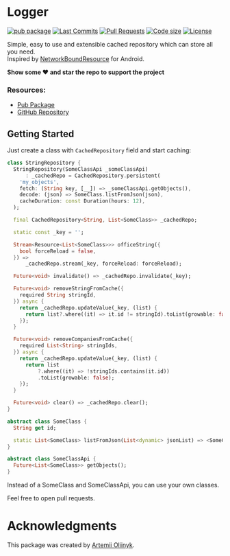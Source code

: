 # Logger

[![pub package](https://img.shields.io/pub/v/logger.svg?logo=dart&logoColor=00b9fc)](https://pub.dartlang.org/packages/cached_repository)
[![Last Commits](https://img.shields.io/github/last-commit/Bungeefan/logger?logo=git&logoColor=white)](https://github.com/arrrtem22/cached_repository/commits/master)
[![Pull Requests](https://img.shields.io/github/issues-pr/Bungeefan/logger?logo=github&logoColor=white)](https://github.com/arrrtem22/cached_repository/pulls)
[![Code size](https://img.shields.io/github/languages/code-size/Bungeefan/logger?logo=github&logoColor=white)](https://github.com/arrrtem22/cached_repository)
[![License](https://img.shields.io/github/license/Bungeefan/logger?logo=open-source-initiative&logoColor=green)](https://github.com/arrrtem22/cached_repository/blob/master/LICENSE)

Simple, easy to use and extensible cached repository which can store all you need.<br>
Inspired by [NetworkBoundResource](https://github.com/topics/networkboundresource) for Android.

**Show some ❤️ and star the repo to support the project**

### Resources:
- [Pub Package](https://pub.dev/packages/cached_repository)
- [GitHub Repository](https://github.com/arrrtem22/cached_repository)

## Getting Started

Just create a class with `CachedRepository` field and start caching:
```dart
class StringRepository {
  StringRepository(SomeClassApi _someClassApi)
      : _cachedRepo = CachedRepository.persistent(
    'my_objects',
    fetch: (String key, [__]) => _someClassApi.getObjects(),
    decode: (json) => SomeClass.listFromJson(json),
    cacheDuration: const Duration(hours: 12),
  );

  final CachedRepository<String, List<SomeClass>> _cachedRepo;

  static const _key = '';

  Stream<Resource<List<SomeClass>>> officeString({
    bool forceReload = false,
  }) =>
      _cachedRepo.stream(_key, forceReload: forceReload);

  Future<void> invalidate() => _cachedRepo.invalidate(_key);

  Future<void> removeStringFromCache({
    required String stringId,
  }) async {
    return _cachedRepo.updateValue(_key, (list) {
      return list?.where((it) => it.id != stringId).toList(growable: false);
    });
  }

  Future<void> removeCompaniesFromCache({
    required List<String> stringIds,
  }) async {
    return _cachedRepo.updateValue(_key, (list) {
      return list
          ?.where((it) => !stringIds.contains(it.id))
          .toList(growable: false);
    });
  }

  Future<void> clear() => _cachedRepo.clear();
}

abstract class SomeClass {
  String get id;

  static List<SomeClass> listFromJson(List<dynamic> jsonList) => <SomeClass>[];
}

abstract class SomeClassApi {
  Future<List<SomeClass>> getObjects();
}
```

Instead of a SomeClass and SomeClassApi, you can use your own classes.

Feel free to open pull requests.

# Acknowledgments

This package was created by [Artemii Oliinyk](https://github.com/arrrtem22).